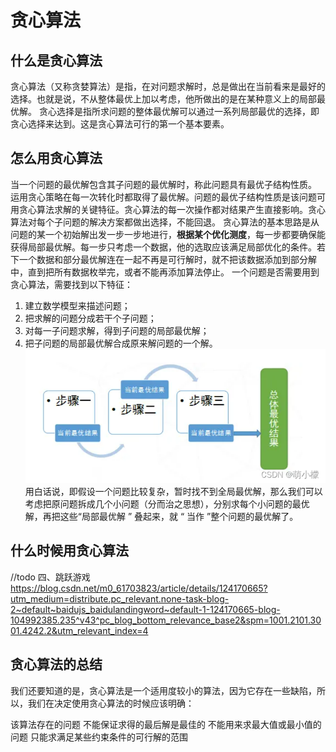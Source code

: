 # 贪心算法
## 什么是贪心算法
贪心算法（又称贪婪算法）是指，在对问题求解时，总是做出在当前看来是最好的选择。也就是说，不从整体最优上加以考虑，他所做出的是在某种意义上的局部最优解。 贪心选择是指所求问题的整体最优解可以通过一系列局部最优的选择，即贪心选择来达到。这是贪心算法可行的第一个基本要素。
## 怎么用贪心算法
当一个问题的最优解包含其子问题的最优解时，称此问题具有最优子结构性质。
运用贪心策略在每一次转化时都取得了最优解。问题的最优子结构性质是该问题可用贪心算法求解的关键特征。贪心算法的每一次操作都对结果产生直接影响。贪心算法对每个子问题的解决方案都做出选择，不能回退。
贪心算法的基本思路是从问题的某一个初始解出发一步一步地进行，**根据某个优化测度**，每一步都要确保能获得局部最优解。每一步只考虑一个数据，他的选取应该满足局部优化的条件。若下一个数据和部分最优解连在一起不再是可行解时，就不把该数据添加到部分解中，直到把所有数据枚举完，或者不能再添加算法停止。
一个问题是否需要用到贪心算法，需要找到以下特征：
1. 建立数学模型来描述问题；
2. 把求解的问题分成若干个子问题；
3. 对每一子问题求解，得到子问题的局部最优解；
4. 把子问题的局部最优解合成原来解问题的一个解。
![img.png](img/img.png)
用白话说，即假设一个问题比较复杂，暂时找不到全局最优解，那么我们可以考虑把原问题拆成几个小问题（分而治之思想），分别求每个小问题的最优解，再把这些“局部最优解 ” 叠起来，就 “ 当作 ”整个问题的最优解了。
## 什么时候用贪心算法
//todo  四、跳跃游戏
https://blog.csdn.net/m0_61703823/article/details/124170665?utm_medium=distribute.pc_relevant.none-task-blog-2~default~baidujs_baidulandingword~default-1-124170665-blog-104992385.235^v43^pc_blog_bottom_relevance_base2&spm=1001.2101.3001.4242.2&utm_relevant_index=4

## 贪心算法的总结
我们还要知道的是，贪心算法是一个适用度较小的算法，因为它存在一些缺陷，所以，我们在决定使用贪心算法的时候应该明确：

该算法存在的问题
不能保证求得的最后解是最佳的
不能用来求最大值或最小值的问题
只能求满足某些约束条件的可行解的范围
